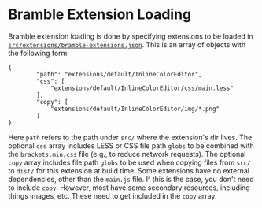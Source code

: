 # Bramble Extension Loading

Bramble extension loading is done by specifying extensions to be loaded in
[`src/extensions/bramble-extensions.json`](src/extensions/bramble-extensions.json).
This is an array of objects with the following form:

```
{
        "path": "extensions/default/InlineColorEditor",
        "css": [
            "extensions/default/InlineColorEditor/css/main.less"
        ],
        "copy": [
            "extensions/default/InlineColorEditor/img/*.png"
        ]
}
```

Here `path` refers to the path under `src/` where the extension's dir lives.
The optional `css` array includes LESS or CSS file path `globs` to be combined
with the `brackets.min.css` file (e.g., to reduce network requests). The optional
`copy` array includes file path `globs` to be used when copying files from `src/`
to `dist/` for this extension at build time.  Some extensions have no external
dependencies, other than the `main.js` file.  If this is the case, you don't need
to include `copy`.  However, most have some secondary resources, including things
images, etc.  These need to get included in the `copy` array.
